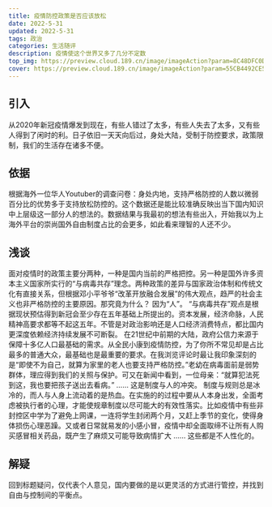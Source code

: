 ```yaml
---
title: 疫情防控政策是否应该放松
date: 2022-5-31
updated: 2022-5-31
tags: 政治
categories: 生活随评
description: 疫情使这个世界又多了几分不定数
top_img: https://preview.cloud.189.cn/image/imageAction?param=8C48DFC0DFA935D74274EFAA43CC70EB450A6D677E38C49DF182BA59414C108D2122B80970F74232CBD8C051F77B143775EE80CB588FC4256BBD71B64AEE7AC396DE3A6DB68D0B1D348F1489CB1FC9ECFCBFB30A7B6C646039B3493C62C54222ACFFB08FEB7FDA7BBDF93C96FCDB2CDB
cover: https://preview.cloud.189.cn/image/imageAction?param=55CB4492CE5F9E3D5B8A69BC6DBDD1660BC845021B5FC75352D00A235D67CDA3A5979D7538F54D2A662755B77B387889F682745020F28CCEC27A645A776748714B0FFC650A6668129A9D68EB240DCCFD8A7DC257CBAA34D6F2F695F692F88C4319F8584E2A4F83057F187706DE4E5E12
---
```


## 引入

从2020年新冠疫情爆发到现在，有些人错过了太多，有些人失去了太多，又有些人得到了闲时的利。日子依旧一天天向后过，身处大陆，受制于防控要求，政策限制，我们的生活存在诸多不便。

## 依据

根据海外一位华人Youtuber的调查问卷：身处内地，支持严格防控的人数以微弱百分比的优势多于支持放松防控的。这个数据还是能比较准确反映出当下国内知识中上层级这一部分人的想法的。数据结果与我最初的想法有些出入，开始我以为上海外平台的崇尚国外自由制度占比的会更多，如此看来理智的人还不少。

## 浅谈

面对疫情时的政策主要分两种，一种是国内当前的严格把控。另一种是国外许多资本主义国家所实行的“与病毒共存”理念。两种政策的差异与国家政治体制和传统文化有直接关系，但根据邓小平爷爷“改革开放融合发展”的伟大观点，趋严的社会主义也非严格防控的主要原因。那究竟为什么？ 因为“人”。 “与病毒共存”观点是根据现状预估得到新冠会至少存在五年基础上所提出的。资本发展，经济命脉，人民精神高要求都等不起这五年。不管是对政治影响还是人口经济消费特点，都比国内更深度依赖经济持续发展不可断裂。
在21世纪中前期的大陆，政府公信力来源于保障十多亿人口最基础的需求。从全民小康到疫情防控，为了你所不常见却是占比最多的普通大众，最基础也是最重要的要求。在我浏览评论时最让我印象深刻的是“即使不为自己，就算为家里的老人也要支持严格防控。”老幼在病毒面前是弱势群体，理应得到我们的关照与保护。可又在新闻中看到，一位母亲：“就算犯法死到这，我也要把孩子送出去看病。” …… 这是制度与人的冲突。
制度与规则总是冰冷的，而人与人身上流动着的是热血。在实施的的过程中要从人本身出发，全面考虑被执行者的心理，才能使规章制度以尽可能大的有效性落实。比如疫情中有些非封控区中学为了避免上网课，一连将学生封闭两个月，又赶上季节的变化，使得身体损伤心理恶躁。又或者日常就易发的小感小冒，疫情中却全面取缔不让所有人购买感冒相关药品，既产生了麻烦又可能导致病情扩大 …… 这些都是不人性化的。

## 解疑

回到标题疑问，仅代表个人意见，国内要做的是以更灵活的方式进行管控，并找到自由与控制间的平衡点。

